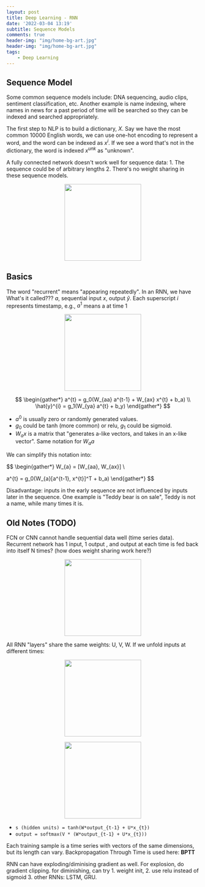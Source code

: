 ```yaml
---
layout: post
title: Deep Learning - RNN
date: '2022-03-04 13:19'
subtitle: Sequence Models
comments: true
header-img: "img/home-bg-art.jpg"
header-img: "img/home-bg-art.jpg"
tags:
    - Deep Learning
---
```


## Sequence Model

Some common sequence models include: DNA sequencing, audio clips, sentiment classification, etc. Another example is name indexing, where names in news for a past period of time will be searched so they can be indexed and searched appropriately. 

The first step to NLP is to build a dictionary, $X$. Say we have the most common 10000 English words, we can use one-hot encoding to represent a word, and the word can be indexed as $x^{i}$. If we see a word that's not in the dictionary, the word is indexed $x^{unk}$ as "unknown".

A fully connected network doesn't work well for sequence data: 1. The sequence could be of arbitrary lengths 2. There's no weight sharing in these sequence models.

<div style="text-align: center;">
<p align="center">
    <figure>
        <img src="https://github.com/user-attachments/assets/b8ad0eb3-25bf-4dea-9e6f-cc6d6a903e06" height="200" alt=""/>
    </figure>
</p>
</div>

## Basics

The word "recurrent" means "appearing repeatedly". In an RNN, we have What's it called??? $a$, sequential input $x$, output $\hat{y}$. Each superscript $i$ represents timestamp, e.g., $a^1$ means a at time $1$

<div style="text-align: center;">
<p align="center">
    <figure>
        <img src="https://github.com/user-attachments/assets/3e339dde-e16d-43ae-99c3-e689dc20cbcd" height="200" alt=""/>
    </figure>
</p>
</div>

$$
\begin{gather*}
a^{t} = g_0(W_{aa} a^{t-1} + W_{ax} x^{t} + b_a)
\\
\hat{y}^{i} = g_1(W_{ya} a^{t} + b_y)
\end{gather*}
$$

- $a^{0}$ is usually zero or randomly generated values.
- $g_0$ could be tanh (more common) or relu, $g_1$ could be sigmoid.
- $W_ax$ is a matrix that "generates a-like vectors, and takes in an x-like vector". Same notation for $W_aa$

We can simplify this notation into:

$$
\begin{gather*}
W_{a} = [W_{aa}, W_{ax}]
\\

a^{t} = g_0(W_{a}[a^{t-1}, x^{t}]^T + b_a)
\end{gather*}
$$


Disadvantage: inputs in the early sequence are not influenced by inputs later in the sequence. One example is "Teddy bear is on sale", Teddy is not a name, while many times it is.

## Old Notes (TODO)

FCN or CNN cannot handle sequential data well (time series data). Recurrent network has 1 input, 1 output , and output at each time is fed back into itself N times? (how does weight sharing work here?)

<div style="text-align: center;">
<p align="center">
    <figure>
        <img src="https://github.com/user-attachments/assets/5d2a4106-60b5-46d0-9e77-b3176416ea33" height="200" alt=""/>
    </figure>
</p>
</div>

All RNN "layers" share the same weights: U, V, W. If we unfold inputs at different times:

<div style="text-align: center;">
<p align="center">
    <figure>
        <img src="https://github.com/user-attachments/assets/35add241-e857-4710-8cdb-3d5e057f3972" height="200" alt=""/>
    </figure>
</p>
</div>

<div style="text-align: center;">
<p align="center">
    <figure>
        <img src="https://github.com/user-attachments/assets/fa68f6d1-dc25-40e3-a07e-ae820d8cd657" height="200" alt=""/>
    </figure>
</p>
</div>

- `s (hidden units) = tanh(W*output_{t-1} + U*x_{t})`
- `output = softmax(V * (W*output_{t-1} + U*x_{t}))`

Each training sample is a time series with vectors of the same dimensions, but its length can vary. Backpropagation Through Time is used here: **BPTT**

RNN can have exploding/diminising gradient as well. For explosion, do gradient clipping. for diminishing, can try 1. weight init, 2. use relu instead of sigmoid 3. other RNNs: LSTM, GRU.